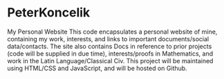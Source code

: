 # PeterKoncelik
My Personal Website
This code encapsulates a personal website of mine, containing my work, interests, and links to important documents/social
data/contacts. The site also contains Docs in reference to prior projects (code will be supplied in due time), interests/proofs
in Mathematics, and work in the Latin Language/Classical Civ. 
This project will be maintained using HTML/CSS and JavaScript, and will be hosted on Github.
